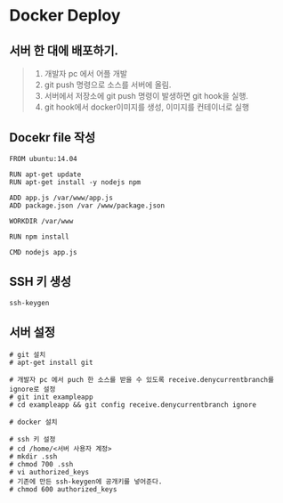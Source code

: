 # Docker Deploy

## 서버 한 대에 배포하기.
> 1. 개발자 pc 에서 어플 개발  
> 2. git push 명령으로 소스를 서버에 올림.
> 3. 서버에서 저장소에 git push 명령이 발생하면 git hook을 실행.
> 4. git hook에서 docker이미지를 생성, 이미지를 컨테이너로 실행

## Docekr file 작성
```
FROM ubuntu:14.04

RUN apt-get update
RUN apt-get install -y nodejs npm

ADD app.js /var/www/app.js
ADD package.json /var /www/package.json

WORKDIR /var/www

RUN npm install

CMD nodejs app.js
```

## SSH 키 생성
```
ssh-keygen
```

## 서버 설정
```
# git 설치
# apt-get install git

# 개발자 pc 에서 puch 한 소스를 받을 수 있도록 receive.denycurrentbranch를 ignore로 설정
# git init exampleapp
# cd exampleapp && git config receive.denycurrentbranch ignore

# docker 설치

# ssh 키 설정
# cd /home/<서버 사용자 계정>
# mkdir .ssh
# chmod 700 .ssh
# vi authorized_keys
# 기존에 만든 ssh-keygen에 공개키를 넣어준다.
# chmod 600 authorized_keys
```